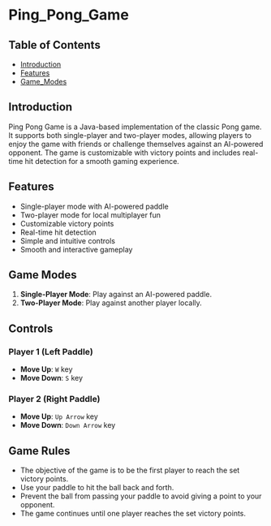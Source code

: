 # Ping_Pong_Game

## Table of Contents
- [Introduction](#introduction)
- [Features](#features)
- [Game_Modes](#game_modes)


## Introduction
Ping Pong Game is a Java-based implementation of the classic Pong game. It supports both single-player and two-player modes, allowing players to enjoy the game with friends or challenge themselves against an AI-powered opponent. The game is customizable with victory points and includes real-time hit detection for a smooth gaming experience.

## Features
- Single-player mode with AI-powered paddle
- Two-player mode for local multiplayer fun
- Customizable victory points
- Real-time hit detection
- Simple and intuitive controls
- Smooth and interactive gameplay

## Game Modes
1. **Single-Player Mode**: Play against an AI-powered paddle.
2. **Two-Player Mode**: Play against another player locally.

## Controls
### Player 1 (Left Paddle)
- **Move Up**: `W` key
- **Move Down**: `S` key

### Player 2 (Right Paddle)
- **Move Up**: `Up Arrow` key
- **Move Down**: `Down Arrow` key

## Game Rules
- The objective of the game is to be the first player to reach the set victory points.
- Use your paddle to hit the ball back and forth.
- Prevent the ball from passing your paddle to avoid giving a point to your opponent.
- The game continues until one player reaches the set victory points.


